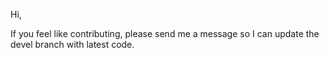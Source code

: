 Hi,

If you feel like contributing, please send me a message so I can update the devel branch with latest code.
